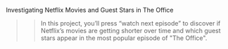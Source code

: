 Investigating Netflix Movies and Guest Stars in The Office

>> In this project, you’ll press “watch next episode” to discover if Netflix’s movies are getting shorter over time and which guest stars appear in the most popular episode of "The Office".
